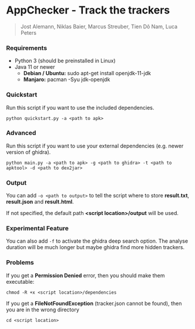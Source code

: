# AppChecker - Track the trackers

> Jost Alemann, Niklas Baier, Marcus Streuber, Tien Dô Nam, Luca Peters

### Requirements

- Python 3 (should be preinstalled in Linux)
- Java 11 or newer
    - **Debian / Ubuntu:** sudo apt-get install openjdk-11-jdk
    - **Manjaro:** pacman -Syu jdk-openjdk

### Quickstart

Run this script if you want to use the included dependencies.

`python quickstart.py -a <path to apk>`

### Advanced

Run this script if you want to use your external dependencies (e.g. newer version of ghidra).

`python main.py -a <path to apk> -g <path to ghidra> -t <path to apktool> -d <path to dex2jar>`

### Output

You can add `-o <path to output>` to tell the script where to store **result.txt**, **result.json** and **result.html**.

If not specified, the default path **&lt;script location>/output** will be used.

### Experimental Feature

You can also add `-f` to activate the ghidra deep search option.
The analyse duration will be much longer but maybe ghidra find more hidden trackers.

### Problems

If you get a **Permission Denied** error, then you should make them executable:

`chmod -R +x <script location>/dependencies`

If you get a **FileNotFoundException** (tracker.json cannot be found), then you are in the wrong directory

`cd <script location>`